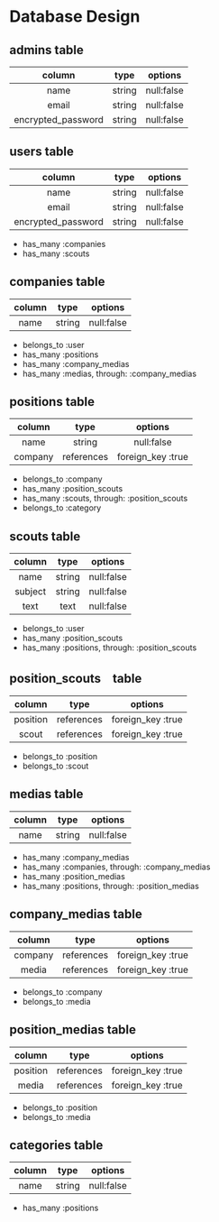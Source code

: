 # Database Design

## admins table

|column|type|options|
|:--:|:--:|:--:|
|name|string|null:false|
|email|string|null:false|
|encrypted_password|string|null:false|


## users table

|column|type|options|
|:--:|:--:|:--:|
|name|string|null:false|
|email|string|null:false|
|encrypted_password|string|null:false|

- has_many :companies
- has_many :scouts

## companies table

|column|type|options|
|:--:|:--:|:--:|
|name|string|null:false|

- belongs_to :user
- has_many :positions
- has_many :company_medias
- has_many :medias, through: :company_medias

## positions table

|column|type|options|
|:--:|:--:|:--:|
|name|string|null:false|
|company|references|foreign_key :true|

- belongs_to :company
- has_many :position_scouts
- has_many :scouts, through: :position_scouts
- belongs_to :category

## scouts table

|column|type|options|
|:--:|:--:|:--:|
|name|string|null:false|
|subject|string|null:false|
|text|text|null:false|

- belongs_to :user
- has_many :position_scouts
- has_many :positions, through: :position_scouts

## position_scouts　table

|column|type|options|
|:--:|:--:|:--:|
|position|references|foreign_key :true|
|scout|references|foreign_key :true|

- belongs_to :position
- belongs_to :scout

## medias table

|column|type|options|
|:--:|:--:|:--:|
|name|string|null:false|

- has_many :company_medias
- has_many :companies, through: :company_medias
- has_many :position_medias
- has_many :positions, through: :position_medias 

## company_medias table

|column|type|options|
|:--:|:--:|:--:|
|company|references|foreign_key :true|
|media|references|foreign_key :true|

- belongs_to :company
- belongs_to :media

## position_medias table

|column|type|options|
|:--:|:--:|:--:|
|position|references|foreign_key :true|
|media|references|foreign_key :true|

- belongs_to :position
- belongs_to :media

## categories table

|column|type|options|
|:--:|:--:|:--:|
|name|string|null:false|

- has_many :positions